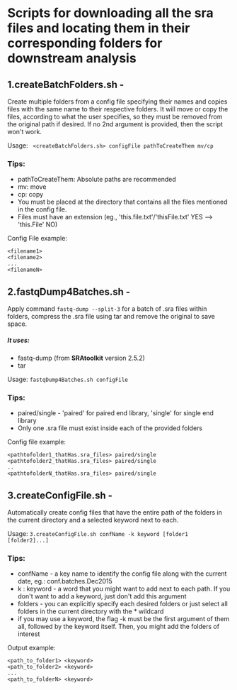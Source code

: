 # Scripts for downloading all the sra files and locating them in their corresponding folders for downstream analysis 

## 1.createBatchFolders.sh -
Create multiple folders from a config file specifying their names and copies files with the same name to their respective folders. 
It will move or copy the files, according to what the user specifies, so they must be removed from the original path if desired.
If no 2nd argument is provided, then the script won't work.

Usage: 
``` <createBatchFolders.sh> configFile pathToCreateThem mv/cp```

### Tips:
* pathToCreateThem: Absolute paths are recommended 
* mv: move
* cp: copy
* You must be placed at the directory that contains all the files mentioned in the config file.
* Files must have an extension (eg., 'this.file.txt'/'thisFile.txt' YES --> 'this.File' NO)

Config File example:
```
<filename1>
<filename2>
...
<filenameN>
``` 

## 2.fastqDump4Batches.sh -
Apply command ```fastq-dump --split-3``` for a batch of .sra files within folders, compress the .sra file using tar and remove the original to save space.
##### It uses:
* fastq-dump (from **SRAtoolkit** version 2.5.2)
* tar

Usage: ```fastqDump4Batches.sh configFile``` 

### Tips:
* paired/single - 'paired' for paired end library, 'single' for single end library
* Only one .sra file must exist inside each of the provided folders

Config file example:
```
<pathtofolder1_thatHas.sra_files> paired/single
<pathtofolder2_thatHas.sra_files> paired/single
..
<pathtofolderN_thatHas.sra_files> paired/single
```

## 3.createConfigFile.sh -
Automatically create config files that have the entire path of the folders in the current directory and a selected keyword next to each.

Usage: ```3.createConfigFile.sh confName -k keyword [folder1 [folder2]...] ```

### Tips:
* confName - a key name to identify the config file along with the current date, eg.: conf.batches.Dec2015
* k : keyword - a word that you might want to add next to each path. If you don't want to add a keyword, just don't add this argument
* folders - you can explicitly specify each desired folders or just select all folders in the current directory with the * wildcard
* if you may use a keyword, the flag -k must be the first argument of them all, followed by the keyword
itself. Then, you might add the folders of interest

Output example:
```
<path_to_folder1> <keyword>
<path_to_folder2> <keyword>
...
<path_to_folderN> <keyword>
```